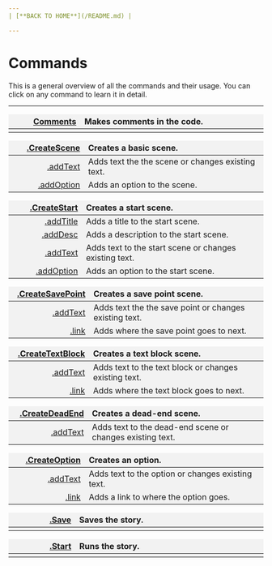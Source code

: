 ```yaml
---
| [**BACK TO HOME**](/README.md) |

---
```


# Commands
This is a general overview of all the commands and their usage. You can click on any command to learn it in detail.

---

<style>
td, th {
   border: none!important;
}
</style>

<style>
td:nth-child(1) {
  width: 150px;
  }

/* the second */
td:nth-child(2) {
  width: 500px;
}

.niceTables thg {
background: grey;
word-wrap: break-word;
text-align: center;
}
.niceTables tr:nth-child(1) { background: #F2F2F2; }
.niceTables tr:nth-child(2) { background: #F2F2F2; }
.niceTables tr:nth-child(3) { background: #F2F2F2; }
.niceTables tr:nth-child(4) { background: #F2F2F2; }
.niceTables tr:nth-child(5) { background: #F2F2F2; }
.niceTables tr:nth-child(6) { background: #F2F2F2; }
</style>

<div class="niceTables">

|   [Comments](/commands/COMMENTS.md)   | Makes comments in the code. |
|------------:|:--------------------|
| | |

| [.CreateScene](/commands/createScene/MAIN.md) | Creates a basic scene. |
|------------:|:--------------------|
| [.addText](/commands/createScene/ADDTEXT.md) | Adds text the the scene or changes existing text. |
| [.addOption](/commands/createScene/ADDOPTION.md) | Adds an option to the scene. |

| [.CreateStart](/commands/createStart/MAIN.md) | Creates a start scene. |
|------------:|:--------------------|
| [.addTitle](/commands/createStart/ADDTITLE.md) | Adds a title to the start scene. |
| [.addDesc](/commands/createStart/ADDDESC.md) | Adds a description to the start scene. |
| [.addText](/commands/createStart/ADDTEXT.md) | Adds text to the start scene or changes existing text. |
| [.addOption](/commands/createStart/ADDOPTION.md) | Adds an option to the start scene. |

| [.CreateSavePoint](/commands/createSavePoint/MAIN.md) | Creates a save point scene. |
|------------:|:--------------------|
| [.addText](/commands/createSavePoint/ADDTEXT.md) | Adds text the the save point or changes existing text. |
| [.link](/commands/createSavePoint/LINK.md) | Adds where the save point goes to next. |

| [.CreateTextBlock](/commands/createTextBlock/MAIN.md) | Creates a text block scene. |
|------------:|:--------------------|
| [.addText](/commands/createTextBlock/ADDTEXT.md) | Adds text to the text block or changes existing text. |
| [.link](/commands/createTextBlock/LINK.md) | Adds where the text block goes to next. |

| [.CreateDeadEnd](/commands/createDeadEnd/MAIN.md) | Creates a dead-end scene. |
|------------:|:--------------------|
| [.addText](/commands/createDeadEnd/ADDTEXT.md) | Adds text to the dead-end scene or changes existing text. |

| [.CreateOption](/commands/createOption/MAIN.md) | Creates an option. |
|------------:|:--------------------|
| [.addText](/commands/createoption/ADDTEXT.md) | Adds text to the option or changes existing text. |
| [.link](/commands/createOption/LINK.md) | Adds a link to where the option goes. |

| [.Save](/commands/SAVE.md) | Saves the story. |
|------------:|:--------------------|
| | |

| [.Start](/commands/START.md) | Runs the story. |
|------------:|:--------------------|
| | |

</div>